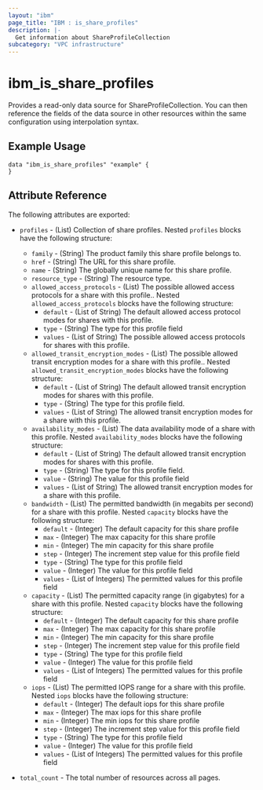 ```yaml
---
layout: "ibm"
page_title: "IBM : is_share_profiles"
description: |-
  Get information about ShareProfileCollection
subcategory: "VPC infrastructure"
---
```


# ibm\_is_share_profiles

Provides a read-only data source for ShareProfileCollection. You can then reference the fields of the data source in other resources within the same configuration using interpolation syntax.

## Example Usage

```hcl
data "ibm_is_share_profiles" "example" {
}
```

## Attribute Reference

The following attributes are exported:

- `profiles` - (List) Collection of share profiles. Nested `profiles` blocks have the following structure:
	- `family` - (String) The product family this share profile belongs to.
	- `href` - (String) The URL for this share profile.
	- `name` - (String) The globally unique name for this share profile.
	- `resource_type` - (String) The resource type.
	- `allowed_access_protocols` - (List) The possible allowed access protocols for a share with this profile.. Nested `allowed_access_protocols` blocks have the following structure:
		- `default` - (List of String) The default allowed access protocol modes for shares with this profile.
		- `type` - (String) The type for this profile field
		- `values` - (List of String) The possible allowed access protocols for shares with this profile.
	- `allowed_transit_encryption_modes` - (List) The possible allowed transit encryption modes for a share with this profile.. Nested `allowed_transit_encryption_modes` blocks have the following structure:
		- `default` - (List of String) The default allowed transit encryption modes for shares with this profile.
		- `type` - (String) The type for this profile field.
		- `values` - (List of String) The allowed transit encryption modes for a share with this profile.
	- `availability_modes` - (List) The data availability mode of a share with this profile. Nested `availability_modes` blocks have the following structure:
		- `default` - (List of String) The default allowed transit encryption modes for shares with this profile.
		- `type` - (String) The type for this profile field.
		- `value` - (String) The value for this profile field
		- `values` - (List of String) The allowed transit encryption modes for a share with this profile.
	- `bandwidth` - (List) The permitted bandwidth (in megabits per second) for a share with this profile. Nested `capacity` blocks have the following structure:
		- `default` - (Integer) The default capacity for this share profile
		- `max` - (Integer) The max capacity for this share profile
		- `min` - (Integer) The min capacity for this share profile
		- `step` - (Integer) The increment step value for this profile field
		- `type` - (String) The type for this profile field
		- `value` - (Integer) The value for this profile field
		- `values` - (List of Integers) The permitted values for this profile field
	- `capacity` - (List) The permitted capacity range (in gigabytes) for a share with this profile. Nested `capacity` blocks have the following structure:
		- `default` - (Integer) The default capacity for this share profile
		- `max` - (Integer) The max capacity for this share profile
		- `min` - (Integer) The min capacity for this share profile
		- `step` - (Integer) The increment step value for this profile field
		- `type` - (String) The type for this profile field
		- `value` - (Integer) The value for this profile field
		- `values` - (List of Integers) The permitted values for this profile field
	- `iops` - (List) The permitted IOPS range for a share with this profile. Nested `iops` blocks have the following structure:
		- `default` - (Integer) The default iops for this share profile
		- `max` - (Integer) The max iops for this share profile
		- `min` - (Integer) The min iops for this share profile
		- `step` - (Integer) The increment step value for this profile field
		- `type` - (String) The type for this profile field
		- `value` - (Integer) The value for this profile field
		- `values` - (List of Integers) The permitted values for this profile field

- `total_count` - The total number of resources across all pages.

